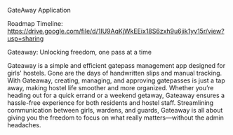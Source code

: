 GateAway Application

Roadmap Timeline: https://drive.google.com/file/d/1IU9AqKjWkEEix18S6zxh9u6jik1yv15r/view?usp=sharing

Gateaway: Unlocking freedom, one pass at a time

Gateaway is a simple and efficient gatepass management app designed for girls' hostels. Gone are the days of handwritten slips and manual tracking. With Gateaway, creating, managing, and approving gatepasses is just a tap away, making hostel life smoother and more organized. Whether you’re heading out for a quick errand or a weekend getaway, Gateaway ensures a hassle-free experience for both residents and hostel staff. Streamlining communication between girls, wardens, and guards, Gateaway is all about giving you the freedom to focus on what really matters—without the admin headaches.

